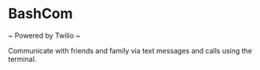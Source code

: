 BashCom
==========
~ Powered by Twilio ~

Communicate with friends and family via text messages and calls using the terminal.
